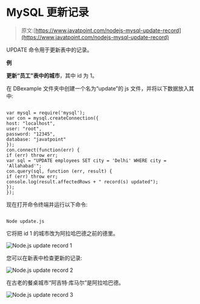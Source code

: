 # MySQL 更新记录

> 原文:[https://www.javatpoint.com/nodejs-mysql-update-record](https://www.javatpoint.com/nodejs-mysql-update-record)

UPDATE 命令用于更新表中的记录。

**例**

**更新“员工”表中的城市**，其中 id 为 1。

在 DBexample 文件夹中创建一个名为“update”的 js 文件，并将以下数据放入其中:

```

var mysql = require('mysql');
var con = mysql.createConnection({
host: "localhost",
user: "root",
password: "12345",
database: "javatpoint"
});
con.connect(function(err) {
if (err) throw err;
var sql = "UPDATE employees SET city = 'Delhi' WHERE city = 'Allahabad'";
con.query(sql, function (err, result) {
if (err) throw err;
console.log(result.affectedRows + " record(s) updated");
});
});

```

现在打开命令终端并运行以下命令:

```

Node update.js

```

它将把 id 1 的城市改为阿拉哈巴德之前的德里。

![Node.js update record 1](../Images/17e28f5f88b7f4ca9bd6fe2658f5fa8a.png)

您可以在新表中检查更新的记录:

![Node.js update record 2](../Images/5280f8c9cfd3e8191872df0c8cbe5222.png)

在古老的餐桌城市“阿吉特·库马尔”是阿拉哈巴德。

![Node.js update record 3](../Images/1d778818e5a24e096cf04a55786de40d.png)
